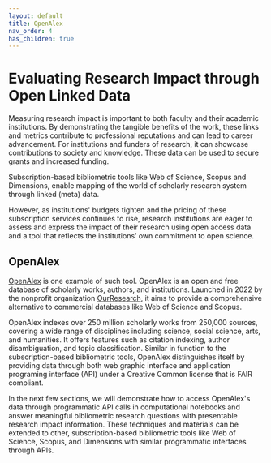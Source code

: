 ```yaml
---
layout: default
title: OpenAlex
nav_order: 4
has_children: true
---
```


# Evaluating Research Impact through Open Linked Data

Measuring research impact is important to both faculty and their academic institutions. By demonstrating the tangible benefits of the work, these links and metrics contribute to professional reputations and can lead to career advancement. For institutions and funders of research, it can showcase contributions to society and knowledge. These data can be used to secure grants and increased funding.  

Subscription-based bibliometric tools like Web of Science, Scopus and Dimensions, enable mapping of the world of scholarly research system through linked (meta) data.  

However, as institutions' budgets tighten and the pricing of these subscription services continues to rise, research institutions are eager to assess and express the impact of their research using open access data and a tool that reflects the institutions’ own commitment to open science.  

## OpenAlex

[OpenAlex](https://openalex.org/) is one example of such tool. OpenAlex is an open and free database of scholarly works, authors, and institutions. Launched in 2022 by the nonprofit organization [OurResearch](https://ourresearch.org/), it aims to provide a comprehensive alternative to commercial databases like Web of Science and Scopus.  

OpenAlex indexes over 250 million scholarly works from 250,000 sources, covering a wide range of disciplines including science, social science, arts, and humanities. It offers features such as citation indexing, author disambiguation, and topic classification. Similar in function to the subscription-based bibliometric tools, OpenAlex distinguishes itself by providing data through both web graphic interface and application programing interface (API) under a Creative Common license that is FAIR compliant.  

In the next few sections, we will demonstrate how to access OpenAlex's data through programmatic API calls in computational notebooks and answer meaningful bibliometric research questions with presentable research impact information. These techniques and materials can be extended to other, subscription-based bibliometric tools like Web of Science, Scopus, and Dimensions with similar programmatic interfaces through APIs.  
